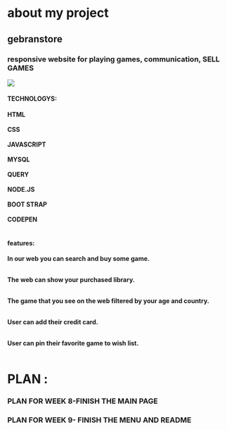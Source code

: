 # about my project
## gebranstore
 
 
 ### responsive website for playing games, communication, SELL GAMES 
  <img src="https://images.launchbox-app.com/9670ad95-016c-42a2-af83-6e679a890ba2.png">
 
#### TECHNOLOGYS:
 **HTML**<br></br>
 **CSS**<br></br>
 **JAVASCRIPT**<br></br>
 **MYSQL**<br></br>
 **QUERY**<br></br>
 **NODE.JS**<br></br>
 **BOOT STRAP**<br></br>
 **CODEPEN**<br></br>


 #### features:
 
 **In our web you can search and buy some game.**<br></br>

 **The web can show your purchased library.**<br></br>

  **The game that you see on the web filtered by your age and country.**<br></br>

  **User can add their credit card.**<br></br>

  **User can pin their favorite game to wish list.**<br></br>

# PLAN :
### PLAN FOR WEEK 8-FINISH THE MAIN PAGE
### PLAN FOR WEEK 9- FINISH THE MENU AND README
